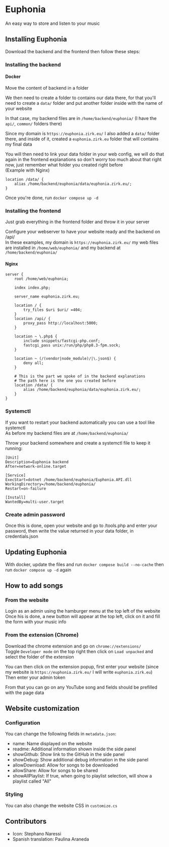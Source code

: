 # Euphonia
An easy way to store and listen to your music

## Installing Euphonia
Download the backend and the frontend then follow these steps:

### Installing the backend

#### Docker
Move the content of backend in a folder

We then need to create a folder to contains our data there, for that you'll need to create a `data/` folder and put another folder inside with the name of your website

In that case, my backend files are in `/home/backend/euphonia/` (I have the `api/`, `common/` folders there)

Since my domain is `https://euphonia.zirk.eu/` I also added a `data/` folder there, and inside of it, created a `euphonia.zirk.eu` folder that will contains my final data

You will then need to link your data folder in your web config, we will do that again in the frontend explanations so don't worry too much about that right now, just remember what folder you created right before \
(Example with Nginx)
```
location /data/ {
	alias /home/backend/euphonia/data/euphonia.zirk.eu/;
}
```

Once you're done, run `docker compose up -d`

### Installing the frontend
Just grab everything in the frontend folder and throw it in your server

Configure your webserver to have your website ready and the backend on /api/ \
In these examples, my domain is `https://euphonia.zirk.eu/` my web files are installed in `/home/web/euphonia/` and my backend at `/home/backend/euphonia/`

#### Nginx
```
server {
	root /home/web/euphonia;

	index index.php;

	server_name euphonia.zirk.eu;

	location / {
		try_files $uri $uri/ =404;
	}
	location /api/ {
        proxy_pass http://localhost:5000;
	}

	location ~ \.php$ {
		include snippets/fastcgi-php.conf;
		fastcgi_pass unix:/run/php/php8.3-fpm.sock;
	}

	location ~ (/(vendor|node_module)/|\.json$) {
		deny all;
	}

	# This is the part we spoke of in the backend explanations
	# The path here is the one you created before
	location /data/ {
		alias /home/backend/euphonia/data/euphonia.zirk.eu/;
	}
}
```

### Systemctl
If you want to restart your backend automatically you can use a tool like systemctl \
As before my backend files are at `/home/backend/euphonia/`

Throw your backend somewhere and create a systemctl file to keep it running:
```
[Unit]
Description=Euphonia backend
After=network-online.target

[Service]
ExecStart=dotnet /home/backend/euphonia/Euphonia.API.dll
WorkingDirectory=/home/backend/euphonia/
Restart=on-failure

[Install]
WantedBy=multi-user.target
```

### Create admin password
Once this is done, open your website and go to /tools.php and enter your password, then write the value returned in your data folder, in credentials.json

## Updating Euphonia
With docker, update the files and run `docker compose build --no-cache` then run `docker compose up -d` again

## How to add songs

### From the website
Login as an admin using the hamburger menu at the top left of the website \
Once his is done, a new button will appear at the top left, click on it and fill the form with your music info

### From the extension (Chrome)
Download the chrome extension and go on `chrome://extensions/` \
Toggle `Developer mode` on the top right then click on `Load unpacked` and select the folder of the extension

You can then click on the extension popup, first enter your website (since my website is `https://euphonia.zirk.eu/` I will write `euphonia.zirk.eu`) \
Then enter your admin token

From that you can go on any YouTube song and fields should be prefilled with the page data

## Website customization

### Configuration
You can change the following fields in `metadata.json`:
- name: Name displayed on the website
- readme: Additional information shown inside the side panel
- showGithub: Show link to the GitHub in the side panel
- showDebug: Show additional debug information in the side panel
- allowDownload: Allow for songs to be downloaded
- allowShare: Allow for songs to be shared
- showAllPlaylist: If true, when going to playlist selection, will show a playlist called "All"

### Styling
You can also change the website CSS in `customize.cs`

## Contributors
- Icon: Stephano Naressi
- Spanish translation: Paulina Araneda

